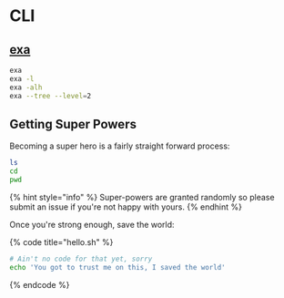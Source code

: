 # CLI

## [exa](https://the.exa.website/)

```bash
exa
exa -l
exa -alh
exa --tree --level=2
```

## Getting Super Powers

Becoming a super hero is a fairly straight forward process:

```bash
ls
cd
pwd
```

{% hint style="info" %}
 Super-powers are granted randomly so please submit an issue if you're not happy with yours.
{% endhint %}

Once you're strong enough, save the world:

{% code title="hello.sh" %}
```bash
# Ain't no code for that yet, sorry
echo 'You got to trust me on this, I saved the world'
```
{% endcode %}



